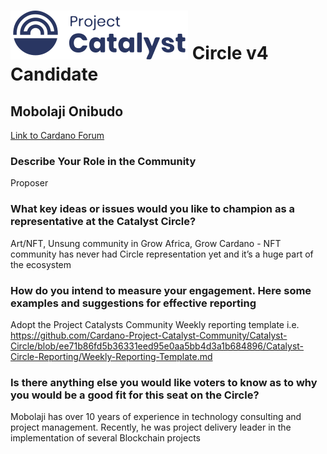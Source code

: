 # ![Project Catalyst](../assets/catalyst.svg) Circle v4 Candidate #

## Mobolaji Onibudo ##

[Link to Cardano Forum](https://forum.cardano.org/t/mobolaji-onibudo-platform-statement/109219)

### Describe Your Role in the Community ###

Proposer

### What key ideas or issues would you like to champion as a representative at the Catalyst Circle? ###

Art/NFT, Unsung community in Grow Africa, Grow Cardano - NFT community has never had Circle representation yet and it’s a huge part of the ecosystem

### How do you intend to measure your engagement. Here some examples and suggestions for effective reporting ###

Adopt the Project Catalysts Community Weekly reporting template i.e. https://github.com/Cardano-Project-Catalyst-Community/Catalyst-Circle/blob/ee71b86fd5b36331eed95e0aa5bb4d3a1b684896/Catalyst-Circle-Reporting/Weekly-Reporting-Template.md

### Is there anything else you would like voters to know as to why you would be a good fit for this seat on the Circle? ###

Mobolaji has over 10 years of experience in technology consulting and project management. Recently, he was project delivery leader in the implementation of several Blockchain projects